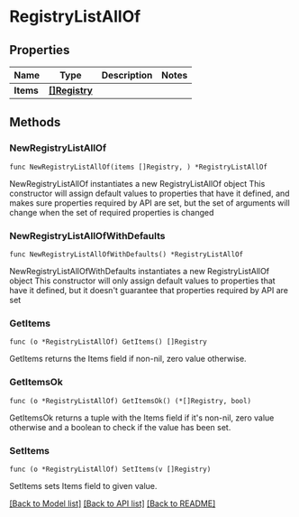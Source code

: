 # RegistryListAllOf

## Properties

Name | Type | Description | Notes
------------ | ------------- | ------------- | -------------
**Items** | [**[]Registry**](Registry.md) |  | 

## Methods

### NewRegistryListAllOf

`func NewRegistryListAllOf(items []Registry, ) *RegistryListAllOf`

NewRegistryListAllOf instantiates a new RegistryListAllOf object
This constructor will assign default values to properties that have it defined,
and makes sure properties required by API are set, but the set of arguments
will change when the set of required properties is changed

### NewRegistryListAllOfWithDefaults

`func NewRegistryListAllOfWithDefaults() *RegistryListAllOf`

NewRegistryListAllOfWithDefaults instantiates a new RegistryListAllOf object
This constructor will only assign default values to properties that have it defined,
but it doesn't guarantee that properties required by API are set

### GetItems

`func (o *RegistryListAllOf) GetItems() []Registry`

GetItems returns the Items field if non-nil, zero value otherwise.

### GetItemsOk

`func (o *RegistryListAllOf) GetItemsOk() (*[]Registry, bool)`

GetItemsOk returns a tuple with the Items field if it's non-nil, zero value otherwise
and a boolean to check if the value has been set.

### SetItems

`func (o *RegistryListAllOf) SetItems(v []Registry)`

SetItems sets Items field to given value.



[[Back to Model list]](../README.md#documentation-for-models) [[Back to API list]](../README.md#documentation-for-api-endpoints) [[Back to README]](../README.md)


